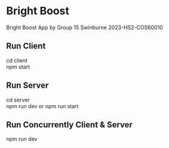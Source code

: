 # Bright Boost
Bright Boost App by Group 15 Swinburne 2023-HS2-COS60010

## Run Client
cd client\
npm start

## Run Server
cd server\
npm run dev or npm run start

## Run Concurrently Client & Server
npm run dev
